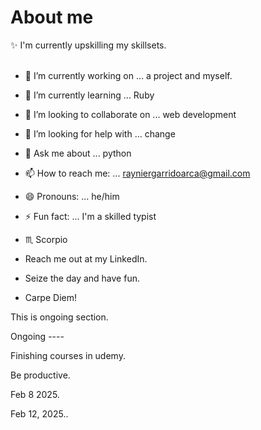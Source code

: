 # About me

:sparkles: I'm currently upskilling my skillsets. <br> <br>

- 🔭 I’m currently working on ... a project and myself.
- 🌱 I’m currently learning ... Ruby
- 👯 I’m looking to collaborate on ... web development
- 🤔 I’m looking for help with ... change
- 💬 Ask me about ... python
- 📫 How to reach me: ... rayniergarridoarca@gmail.com
- 😄 Pronouns: ... he/him
- ⚡ Fun fact: ... I'm a skilled typist
- ♏ Scorpio

- Reach me out at my LinkedIn.
- Seize the day and have fun.
- Carpe Diem!

This is ongoing section.

Ongoing ----

Finishing courses in udemy.

Be productive.

Feb 8 2025.

Feb 12, 2025..

<!-- Hey be consistent and be yourself.

Finish..
On time..
